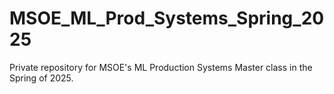 # MSOE_ML_Prod_Systems_Spring_2025
Private repository for MSOE's ML Production Systems Master class in the Spring of 2025.

